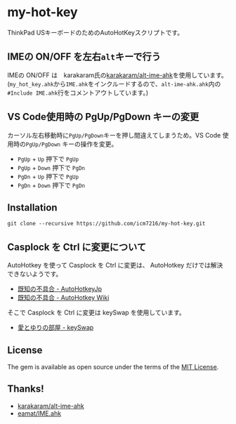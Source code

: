 # my-hot-key

ThinkPad USキーボードのためのAutoHotKeyスクリプトです。

## IMEの ON/OFF を左右`alt`キーで行う

IMEの ON/OFF は　karakaram氏の[karakaram/alt-ime-ahk](https://github.com/karakaram/alt-ime-ahk)を使用しています。
(`my_hot_key.ahk`から`IME.ahk`をインクルードするので、`alt-ime-ahk.ahk`内の`#Include IME.ahk`行をコメントアウトしています。)


## VS Code使用時の PgUp/PgDown キーの変更

カーソル左右移動時に`PgUp/PgDown`キーを押し間違えてしまうため。VS Code 使用時の`PgUp/PgDown` キーの操作を変更。


*  `PgUp` + `Up` 押下で `PgUp`
*  `PgUp` + `Down` 押下で `PgDn`
*  `PgDn` + `Up` 押下で `PgUp`
*  `PgDn` + `Down` 押下で `PgDn`


## Installation

```
git clone --recursive https://github.com/icm7216/my-hot-key.git
```


## Casplock を Ctrl に変更について

AutoHotkey を使って Casplock を Ctrl に変更は、 AutoHotkey だけでは解決できないようです。
*  [既知の不具合 - AutoHotkeyJp](https://sites.google.com/site/autohotkeyjp/reference/misc/Trouble#TOC-CapsLock-)
*  [既知の不具合 - AutoHotkey Wiki](http://ahkwiki.net/Trouble#CapsLock.E3.82.84.E3.81.8B.E3.81.AA.E3.82.AD.E3.83.BC.E7.AD.89.E3.81.B8.E3.81.AE.E5.89.B2.E3.82.8A.E5.BD.93.E3.81.A6.E3.81.8C.E4.B8.8A.E6.89.8B.E3.81.8F.E3.81.84.E3.81.8B.E3.81.AA.E3.81.84)
  
そこで Casplock を Ctrl に変更は keySwap を使用しています。
*  [愛とゆりの部屋 - keySwap](http://www.asahi-net.or.jp/~ee7k-nsd/)


## License

The gem is available as open source under the terms of the [MIT License](https://opensource.org/licenses/MIT).


## Thanks!

*  [karakaram/alt-ime-ahk](https://github.com/karakaram/alt-ime-ahk)
*  [eamat/IME.ahk](https://w.atwiki.jp/eamat/pages/17.html)
